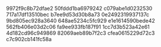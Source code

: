9972f9c8b72dfae2
50fddd1ba6979242
c079abe1d0232530
717a17df13510bec
b7ee9d53d30b8a73
0e2492319937137c
9bd805ec928a3640
648ae5234c5fc929
e1e1614590bede42
562fb406e03d2c06
fa9ee933fb187f91
1cc7d3b523a42e61
4d182cd96c949869
82069aeb89b7f2c3
cfea0615229d72c3
c7c902cb141fc58a
